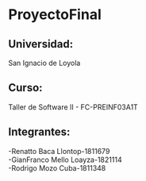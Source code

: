# ProyectoFinal

## Universidad: 
San Ignacio de Loyola

## Curso:
Taller de Software II - FC-PREINF03A1T

## Integrantes:
-Renatto Baca Llontop-1811679 <br>
-GianFranco Mello Loayza-1821114 <br>
-Rodrigo Mozo Cuba-1811348<br>


